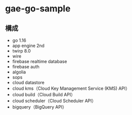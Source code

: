 # gae-go-sample

## 構成
- go 1.16
- app engine 2nd
- twirp 8.0
- wire
- firebase realtime database
- firebase auth
- algolia
- sops
- cloud datastore
- cloud kms（Cloud Key Management Service (KMS) API）
- cloud build（Cloud Build API）
- cloud scheduler（Cloud Scheduler API）
- bigquery（BigQuery API）
